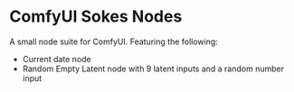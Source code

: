 ComfyUI Sokes Nodes
=======
A small node suite for ComfyUI. Featuring the following:
* Current date node
* Random Empty Latent node with 9 latent inputs and a random number input
